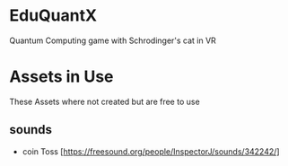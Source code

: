 # EduQuantX
Quantum Computing game with Schrodinger's cat in VR

# Assets in Use
These Assets where not created but are free to use
## sounds
- coin Toss [https://freesound.org/people/InspectorJ/sounds/342242/]
